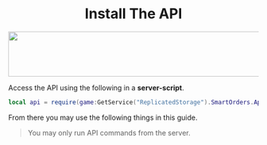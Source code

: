 <div align="center">

# **Install The API**

<img style="height: 91px; width: 595px" src="https://cdn.discordapp.com/attachments/705585978168836118/745756830700929114/unknown.png"></img>

</div>

Access the API using the following in a **server-script**.
```lua
local api = require(game:GetService("ReplicatedStorage").SmartOrders.Api)
```
From there you may use the following things in this guide.

> You may only run API commands from the server.
